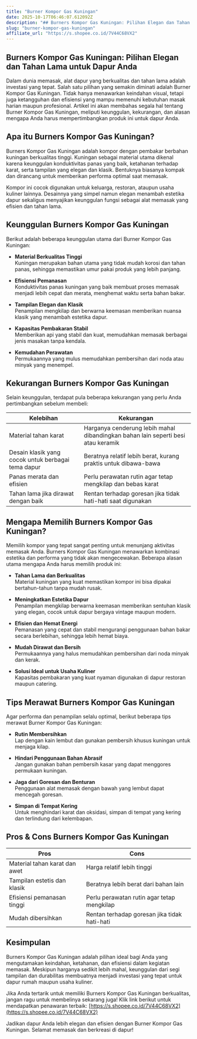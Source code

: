 ```yaml
---
title: "Burner Kompor Gas Kuningan"
date: 2025-10-17T06:46:07.612092Z
description: "## Burners Kompor Gas Kuningan: Pilihan Elegan dan Tahan Lama untuk Dapur Anda..."
slug: "burner-kompor-gas-kuningan"
affiliate_url: "https://s.shopee.co.id/7V44C68VX2"
---
```

## Burners Kompor Gas Kuningan: Pilihan Elegan dan Tahan Lama untuk Dapur Anda

Dalam dunia memasak, alat dapur yang berkualitas dan tahan lama adalah investasi yang tepat. Salah satu pilihan yang semakin diminati adalah Burner Kompor Gas Kuningan. Tidak hanya menawarkan keindahan visual, tetapi juga ketangguhan dan efisiensi yang mampu memenuhi kebutuhan masak harian maupun profesional. Artikel ini akan membahas segala hal tentang Burner Kompor Gas Kuningan, meliputi keunggulan, kekurangan, dan alasan mengapa Anda harus mempertimbangkan produk ini untuk dapur Anda.

## Apa itu Burners Kompor Gas Kuningan?

Burners Kompor Gas Kuningan adalah kompor dengan pembakar berbahan kuningan berkualitas tinggi. Kuningan sebagai material utama dikenal karena keunggulan konduktivitas panas yang baik, ketahanan terhadap karat, serta tampilan yang elegan dan klasik. Bentuknya biasanya kompak dan dirancang untuk memberikan performa optimal saat memasak.

Kompor ini cocok digunakan untuk keluarga, restoran, ataupun usaha kuliner lainnya. Desainnya yang simpel namun elegan menambah estetika dapur sekaligus menyajikan keunggulan fungsi sebagai alat memasak yang efisien dan tahan lama.

## Keunggulan Burners Kompor Gas Kuningan

Berikut adalah beberapa keunggulan utama dari Burner Kompor Gas Kuningan:

- **Material Berkualitas Tinggi**  
Kuningan merupakan bahan utama yang tidak mudah korosi dan tahan panas, sehingga memastikan umur pakai produk yang lebih panjang.

- **Efisiensi Pemanasan**  
Konduktivitas panas kuningan yang baik membuat proses memasak menjadi lebih cepat dan merata, menghemat waktu serta bahan bakar.

- **Tampilan Elegan dan Klasik**  
Penampilan mengkilap dan berwarna keemasan memberikan nuansa klasik yang menambah estetika dapur.

- **Kapasitas Pembakaran Stabil**  
Memberikan api yang stabil dan kuat, memudahkan memasak berbagai jenis masakan tanpa kendala.

- **Kemudahan Perawatan**  
Permukaannya yang mulus memudahkan pembersihan dari noda atau minyak yang menempel.

## Kekurangan Burners Kompor Gas Kuningan

Selain keunggulan, terdapat pula beberapa kekurangan yang perlu Anda pertimbangkan sebelum membeli:

| Kelebihan | Kekurangan                        |
|------------|----------------------------------|
| Material tahan karat | Harganya cenderung lebih mahal dibandingkan bahan lain seperti besi atau keramik |
| Desain klasik yang cocok untuk berbagai tema dapur | Beratnya relatif lebih berat, kurang praktis untuk dibawa-bawa |
| Panas merata dan efisien | Perlu perawatan rutin agar tetap mengkilap dan bebas karat |
| Tahan lama jika dirawat dengan baik | Rentan terhadap goresan jika tidak hati-hati saat digunakan |

## Mengapa Memilih Burners Kompor Gas Kuningan?

Memilih kompor yang tepat sangat penting untuk menunjang aktivitas memasak Anda. Burners Kompor Gas Kuningan menawarkan kombinasi estetika dan performa yang tidak akan mengecewakan. Beberapa alasan utama mengapa Anda harus memilih produk ini:

- **Tahan Lama dan Berkualitas**  
Material kuningan yang kuat memastikan kompor ini bisa dipakai bertahun-tahun tanpa mudah rusak.

- **Meningkatkan Estetika Dapur**  
Penampilan mengkilap berwarna keemasan memberikan sentuhan klasik yang elegan, cocok untuk dapur bergaya vintage maupun modern.

- **Efisien dan Hemat Energi**  
Pemanasan yang cepat dan stabil mengurangi penggunaan bahan bakar secara berlebihan, sehingga lebih hemat biaya.

- **Mudah Dirawat dan Bersih**  
Permukaannya yang halus memudahkan pembersihan dari noda minyak dan kerak.

- **Solusi Ideal untuk Usaha Kuliner**  
Kapasitas pembakaran yang kuat nyaman digunakan di dapur restoran maupun catering.

## Tips Merawat Burners Kompor Gas Kuningan

Agar performa dan penampilan selalu optimal, berikut beberapa tips merawat Burner Kompor Gas Kuningan:

- **Rutin Membersihkan**  
Lap dengan kain lembut dan gunakan pembersih khusus kuningan untuk menjaga kilap.

- **Hindari Penggunaan Bahan Abrasif**  
Jangan gunakan bahan pembersih kasar yang dapat menggores permukaan kuningan.

- **Jaga dari Goresan dan Benturan**  
Penggunaan alat memasak dengan bawah yang lembut dapat mencegah goresan.

- **Simpan di Tempat Kering**  
Untuk menghindari karat dan oksidasi, simpan di tempat yang kering dan terlindung dari kelembapan.

## Pros & Cons Burners Kompor Gas Kuningan

| **Pros** | **Cons** |
|------------|------------|
| Material tahan karat dan awet | Harga relatif lebih tinggi |
| Tampilan estetis dan klasik | Beratnya lebih berat dari bahan lain |
| Efisiensi pemanasan tinggi | Perlu perawatan rutin agar tetap mengkilap |
| Mudah dibersihkan | Rentan terhadap goresan jika tidak hati-hati |

## Kesimpulan

Burners Kompor Gas Kuningan adalah pilihan ideal bagi Anda yang mengutamakan keindahan, ketahanan, dan efisiensi dalam kegiatan memasak. Meskipun harganya sedikit lebih mahal, keunggulan dari segi tampilan dan durabilitas membuatnya menjadi investasi yang tepat untuk dapur rumah maupun usaha kuliner.

Jika Anda tertarik untuk memiliki Burners Kompor Gas Kuningan berkualitas, jangan ragu untuk membelinya sekarang juga! Klik link berikut untuk mendapatkan penawaran terbaik: [https://s.shopee.co.id/7V44C68VX2](https://s.shopee.co.id/7V44C68VX2)

Jadikan dapur Anda lebih elegan dan efisien dengan Burner Kompor Gas Kuningan. Selamat memasak dan berkreasi di dapur!